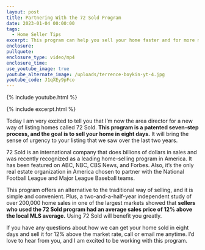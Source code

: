 ```yaml
---
layout: post
title: Partnering With the 72 Sold Program
date: 2023-01-04 00:00:00
tags:
  - Home Seller Tips
excerpt: This program can help you sell your home faster and for more money.
enclosure:
pullquote:
enclosure_type: video/mp4
enclosure_time:
use_youtube_image: true
youtube_alternate_image: /uploads/terrence-boykin-yt-4.jpg
youtube_code: J1qXEy9pFco
---
```

{% include youtube.html %}

{% include excerpt.html %}

Today I am very excited to tell you that I’m now the area director for a new way of listing homes called 72 Sold. **This program is a patented seven-step process, and the goal is to sell your home in eight days.** It will bring the sense of urgency to your listing that we saw over the last two years.&nbsp;

72 Sold is an international company that does billions of dollars in sales and was recently recognized as a leading home-selling program in America. It has been featured on ABC, NBC, CBS News, and Forbes. Also, it’s the only real estate organization in America chosen to partner with the National Football League and Major League Baseball teams.&nbsp;

This program offers an alternative to the traditional way of selling, and it is simple and convenient. Plus, a two-and-a-half-year independent study of over 200,000 home sales in one of the largest markets showed that **sellers who used the 72 Sold program had an average sales price of 12% above the local MLS average.** Using 72 Sold will benefit you greatly.&nbsp;

If you have any questions about how we can get your home sold in eight days and sell it for 12% above the market rate, call or email me anytime. I’d love to hear from you, and I am excited to be working with this program.
